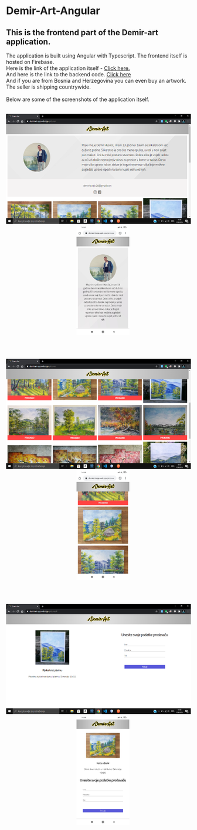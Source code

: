 # Demir-Art-Angular

## This is the frontend part of the Demir-art application.<br>
The application is built using Angular with Typescript. The frontend itself is hosted on Firebase.<br>
Here is the link of the application itself - <a href="https://demirart-app.web.app" target="blank">Click here.</a><br>
And here is the link to the backend code. <a href="https://github.com/Imran-Sehic/Demir-Art-Spring-Boot" target="blank">Click here</a><br>
And if you are from Bosnia and Herzegovina you can even buy an artwork. The seller is shipping countrywide.<br><br>
Below are some of the screenshots of the application itself.<br><br>

<p align="center"><img src="screenshots/screenshot1.png" height=300>&nbsp;&nbsp;&nbsp;&nbsp;&nbsp;&nbsp;<img src="screenshots/screenshot4.jpg" height=300></p></br><br>
<p align="center"><img src="screenshots/screenshot2.png" height=300>&nbsp;&nbsp;&nbsp;&nbsp;&nbsp;&nbsp;<img src="screenshots/screenshot5.jpg" height=300></p></br><br>
<p align="center"><img src="screenshots/screenshot3.png" height=300>&nbsp;&nbsp;&nbsp;&nbsp;&nbsp;&nbsp;<img src="screenshots/screenshot6.jpg" height=300></p>
